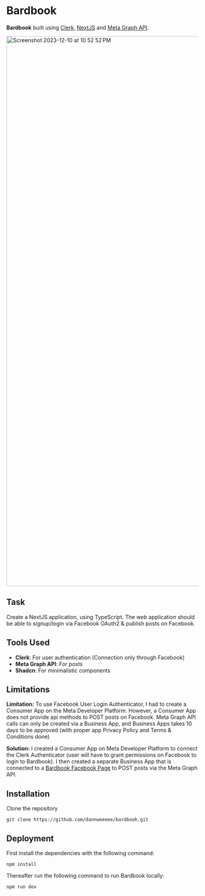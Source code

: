 # Bardbook

**Bardbook** built using [Clerk](https://clerk.com/), [NextJS](https://nextjs.org/) and [Meta Graph API](https://developers.facebook.com/docs/graph-api/).

<img width="1440" alt="Screenshot 2023-12-10 at 10 52 52 PM" src="https://github.com/dannweeeee/bardbook/assets/42776950/e4c0fd6b-a98e-404a-8c19-666c9c893c09">

## Task

Create a NextJS application, using TypeScript. The web application should be able to signup/login via Facebook OAuth2 & publish posts on Facebook.

## Tools Used

- **Clerk**: For user authentication (Connection only through Facebook)
- **Meta Graph API**: For posts
- **Shadcn**: For minimalistic components

## Limitations

**Limitation:** To use Facebook User Login Authenticator, I had to create a Consumer App on the Meta Developer Platform. However, a Consumer App does not provide api methods to POST posts on Facebook. Meta Graph API calls can only be created via a Business App, and Business Apps takes 10 days to be approved (with proper app Privacy Policy and Terms & Conditions done)

**Solution:** I created a Consumer App on Meta Developer Platform to connect the Clerk Authenticator (user will have to grant permissions on Facebook to login to Bardbook). I then created a separate Business App that is connected to a [Bardbook Facebook Page](https://www.facebook.com/profile.php?id=61554628525650) to POST posts via the Meta Graph API.

## Installation

Clone the repository

```
git clone https://github.com/dannweeeee/bardbook.git
```

## Deployment

First install the dependencies with the following command:

```
npm install
```

Thereafter run the following command to run Bardbook locally:

```
npm run dev
```
